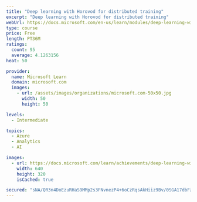 ```yaml
---
title: "Deep learning with Horovod for distributed training"
excerpt: "Deep learning with Horovod for distributed training"
webUrl: https://docs.microsoft.com/en-us/learn/modules/deep-learning-with-horovod-distributed-training/
type: course
price: Free
length: PT36M
ratings:
  count: 95
  average: 4.1263156
heat: 50

provider:
  name: Microsoft Learn
  domain: microsoft.com
  images:
    - url: /assets/images/organizations/microsoft.com-50x50.jpg
      width: 50
      height: 50

levels:
  - Intermediate

topics:
  - Azure
  - Analytics
  - AI

images:
  - url: https://docs.microsoft.com/learn/achievements/deep-learning-with-horovod-distributed-training-social.png
    width: 640
    height: 320
    isCached: true

secured: "sNA/QR3n4DoEzuRHaS9MMp2s3FNvnezP4+6oCzRqsAkHiiz9Bv/0SGA17dbFzEbHdwXnpMxG1Qrp3bYO54HdQwpv2QsHbSMka4Fzf0ZI8nD5GvLxk7U88/QQ04UTxmR+Vwg5Yh/WHAsAo+txgOcootiun7n5fGBqZPntBfvGqUvRzHN0xh/MQjmCHP26uQZGs/nIaDSjujp+DYR0AW5tiA7DTUpCkISepaAczRluinuXYYoPeTHJ60MdtDinVZzwUox2J4PIJTNv4vPnxKkgcoKBspkZYem7ASfp2n4zuUdWESODAPOZckhbZJjDwiZ7twKkI6YXjX44bnKM6jkV/J5lZySsX0duoS4Ct7poSgfZMnKOVf3D+kfSFclj0/jEba/lCqZrgisdnXTfXPEM6h6ZFZgBWQLYjhBJPGcB/+c=;cT54YwdeiRjR25Dsr6q+cA=="
---
```


